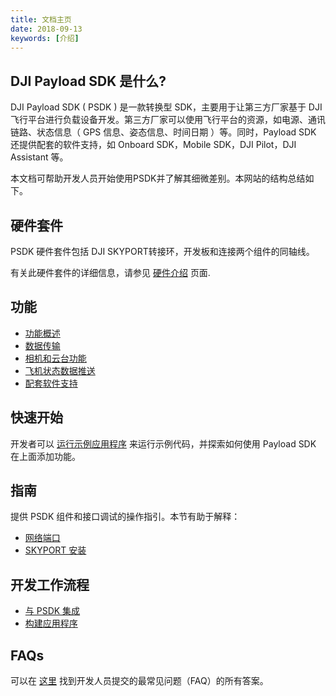 ```yaml
---
title: 文档主页
date: 2018-09-13
keywords: [介绍]
---
```


## DJI Payload SDK 是什么?

DJI Payload SDK ( PSDK ) 是一款转换型 SDK，主要用于让第三方厂家基于 DJI 飞行平台进行负载设备开发。第三方厂家可以使用飞行平台的资源，如电源、通讯链路、状态信息（ GPS 信息、姿态信息、时间日期 ）等。同时，Payload SDK 还提供配套的软件支持，如 Onboard SDK，Mobile SDK，DJI Pilot，DJI Assistant 等。

本文档可帮助开发人员开始使用PSDK并了解其细微差别。本网站的结构总结如下。

## 硬件套件

PSDK 硬件套件包括 DJI SKYPORT转接环，开发板和连接两个组件的同轴线。

有关此硬件套件的详细信息，请参见 [硬件介绍](hardware_introduction.html) 页面.

## 功能

- [功能概述](../features/psdk_introduction.html)
- [数据传输](../features/data-transmission.html)
- [相机和云台功能](../features/camera-gimbal-features.html)
- [飞机状态数据推送](../features/aircraft-state-push-data.html)
- [配套软件支持](../features/integrate-other-dji-sdk-apps.html)

## 快速开始

开发者可以 [运行示例应用程序](../quick-start/index.html) 来运行示例代码，并探索如何使用 Payload SDK 在上面添加功能。 

## 指南

提供 PSDK 组件和接口调试的操作指引。本节有助于解释：

- [网络端口](../guide/network_port.html)
- [SKYPORT 安装](../guide/adapter_install.html)

## 开发工作流程

- [与 PSDK 集成](../development-workflow/integrate_sdk.html)
- [构建应用程序](../development-workflow/build-application.html)

## FAQs

可以在 [这里](../faq/index.html) 找到开发人员提交的最常见问题（FAQ）的所有答案。
